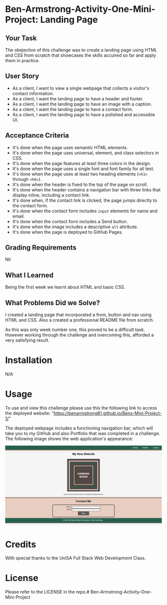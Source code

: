 # Ben-Armstrong-Activity-One-Mini-Project: Landing Page

## Your Task

The obejective of this challenge was to create a landing page using HTML and CSS from scratch that showcases the skills accuired so far and apply them in practice.

## User Story
* As a client, I want to view a single webpage that collects a visitor's contact information.
* As a client, I want the landing page to have a header and footer.
* As a client, I want the landing page to have an image with a caption.
* As a client, I want the landing page to have a contact form.
* As a client, I want the landing page to have a polished and accessible UI.


## Acceptance Criteria
* It's done when the page uses semantic HTML elements.
* It's done when the page uses universal, element, and class selectors in CSS.
* It's done when the page features at least three colors in the design.
* It's done when the page uses a single font and font family for all text.
* It's done when the page uses at least two heading elements (`<h1>` through `<h6>`).
* It's done when the header is fixed to the top of the page on scroll.
* It's done when the header contains a navigation bar with three links that display inline, including a contact link.
* It's done when, if the contact link is clicked, the page jumps directly to the contact form.
* It's done when the contact form includes `input` elements for name and email.
* It's done when the contact form includes a Send button.
* It's done when the image includes a descriptive `alt` attribute.
* It's done when the page is deployed to GitHub Pages.

## Grading Requirements
Nil

## What I Learned
Being the first week we learnt about HTML and basic CSS.
  

## What Problems Did we Solve?
I created a landing page that incorporated a from, button and nav using HTML and CSS. Also a created a professional README file from scratch. 
  
As this was only week number one, this proved to be a difficult task. However working through the challenge and overcoming this, afforded a very satisfying result.

# Installation

N/A

# Usage
To use and view this challenge please use this the following link to access the deployed website: "https://benarmstrong81.github.io/Bens-Mini-Project-1/" 

The deployed webpage includes a functioning navigation bar, which will take you to my GitHub and also Portfolio that was completed in a challenge.
The following image shows the web application's appearance:

![My Web Development Portfolio webpage includes a navigation bar, a professional head shot image, multiple links (placeholders at this stage) to projects completed within the UniSA Full Stack Web Development course, and working links to contact me - even download an updated resume.](./Assets/images/Deployed%20Site.png)

# Credits
With special thanks to the UniSA Full Stack Web Development Class.

# License

Please refer to the LICENSE in the repo.# Ben-Armstrong-Activity-One-Mini-Project
